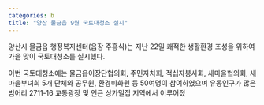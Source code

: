```yaml
---
categories: b
title: "양산 물금읍 9월 국토대청소 실시"
---
```

양산시 물금읍 행정복지센터(읍장 주흥식)는 지난 22일 쾌적한 생활환경 조성을 위하여 가을 맞이 국토대청소를 실시했다.

이번 국토대청소에는 물금읍이장단협의회, 주민자치회, 적십자봉사회, 새마을협의회, 새마을부녀회 5개 단체와 공무원, 환경미화원 등 50여명이 참여하였으며 유동인구가 많은 범어리 2711-16 교통광장 및 인근 상가밀집 지역에서 이루어졌